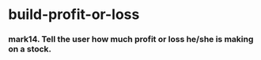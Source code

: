 # build-profit-or-loss
### mark14. Tell the user how much profit or loss he/she is making on a stock.